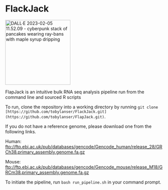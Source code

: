 # FlackJack

<img width="207" alt="DALL·E 2023-02-05 11.52.09 - cyberpunk stack of pancakes wearing ray-bans with maple syrup dripping" src="https://user-images.githubusercontent.com/65866026/216833097-10275272-2e18-4432-baa9-479638c94646.png">



FlapJack is an intuitive bulk RNA seq analysis pipeline run from the command line and sourced R scripts


To run, clone the repository into a working directory by running ```git clone [https://github.com/tobylanser/FlackJack.git](https://github.com/tobylanser/FlapJack.git)```.

If you do not have a reference genome, please download one from the following links.

Human:
ftp://ftp.ebi.ac.uk/pub/databases/gencode/Gencode_human/release_28/GRCh38.primary_assembly.genome.fa.gz


Mouse:
ftp://ftp.ebi.ac.uk/pub/databases/gencode/Gencode_mouse/release_M18/GRCm38.primary_assembly.genome.fa.gz

To initiate the pipeline, run ```bash run_pipeline.sh``` in your command prompt.
